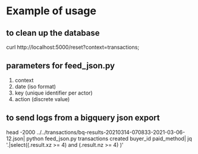# Example of usage

## to clean up the database
curl http://localhost:5000/reset?context=transactions; 

## parameters for feed_json.py
1. context
2. date (iso format)
3. key (unique identifier per actor)
4. action (discrete value)

## to send logs from a bigquery json export
head -2000 ../../transactions/bq-results-20210314-070833-2021-03-06-12.json| python feed_json.py transactions created buyer_id paid_method| jq '.|select((.result.xz >= 4) and (.result.nz >= 4) )'